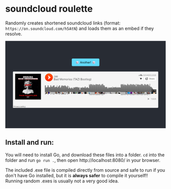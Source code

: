 # soundcloud roulette

Randomly creates shortened soundcloud links (format: `https://on.soundcloud.com/h5AtN`) and loads them as an embed if they resolve.

![screenshot showing a button and an embedded soundcloud player on a dark background](https://github.com/lyramakesmusic/soundcloud-roulette/blob/main/soundcloud%20roulette.png)

## Install and run:

You will need to install Go, and download these files into a folder. `cd` into the folder and run `go run .`, then open http://localhost:8080/ in your browser.

The included .exe file is compiled directly from source and safe to run if you don't have Go installed, but it is **always safer** to compile it yourself!! Running random .exes is usually not a very good idea.
